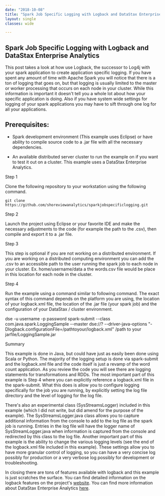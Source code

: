 ```yaml
---
date: "2018-10-08"
title: "Spark Job Specific Logging with Logback and DataStax Enterprise Analytics"
layout: single
classes: wide

---
```


Spark Job Specific Logging with Logback and DataStax Enterprise Analytics
------------------------------------

This post takes a look at how use Logback, the successor to Log4j with your spark application to create application specific logging. If you have spent any amount of time with Apache Spark you will notice that there is a ton of logging that goes on, but that logging is usually limited to the master or worker processing that occurs on each node in your cluster.  While this information is important it doesn't tell you a whole lot about how your specific application is doing.  Also if you have system wide settings for logging of your spark applications you may have to sift through one log for all your applications.

Prerequisites:
---------------

- Spark development environment (This example uses Eclipse) or have ability to compile source code to a .jar file with all the necessary dependencies.  

- An available distributed server cluster to run the example on if you want to test it out on a cluster. This example uses a DataStax Enterprise Analytics.  

Step 1

Clone the following repository to your workstation using the following command.
```
git clone https://github.com/shoreviewanalytics/sparkjobspecificlogging.git
```

Step 2

Launch the project using Eclipse or your favorite IDE and make the necessary adjustments to the code (for example the path to the .csv), then compile and export it to a .jar file.

Step 3

This step is optional if you are not working on a distributed environment. If you are working on a distributed computing environment you can add the .csv to an accessible path to the user running the spark job to each node in your cluster.  Ex. home/username/data a the words.csv file would be place in this location for each node in the cluster.    

Step 4

Run the example using a command similar to following command. The exact syntax of this command depends on the platform you are using, the location of your logback.xml file, the location of the .jar file (your spark job) and the configuration of your DataStax / cluster environment.    

dse -u username -p password spark-submit --class com.java.spark.LoggingSample --master dse://? --driver-java-options "-Dlogback.configurationFile=/pathtoyour/logback.xml" /path to your jarfile/LoggingSample.jar

Summary

This example is done in Java, but could have just as easily been done using Scala or Python. The majority of the logging setup is done via spark-submit and the logback.xml file and the code itself is just a revamp of the word count application. As you review the code you will see there are logging statements for transformations and RDDs. The most important part of this example is Step 4 where you can explicitly reference a logback.xml file in the spark-submit.  What this does is allow you to configure logging specifically for the job you are running, by explicitly setting the log file directory and the level of logging for the log file.  

There's also an experimental class (SysStreamsLogger) included in this example (which I did not write, but did amend for the purpose of the example).  The SysStreamsLogger.java class allows you to capture additional information from the console to add to the log file as the spark job is running.  Entries in the log file will have the logger name of SysStreamLogger.java when information is captured from the console and redirected by this class to the log file. Another important part of this example is the ability to change the various logging levels (see the end of the logback.xml file included in this example).  These settings allow you to have more granular control of logging, so you can have a very concise log possibly for production or a very verbose log possibly for development or troubleshooting.  

In closing there are tons of features available with logback and this example is just scratches the surface. You can find detailed information on the logback features on the project's [website]("https://logback.qos.ch/").  You can find more information about DataStax Enterprise Analytics [here]("https://www.datastax.com/products/datastax-enterprise-analytics").  
